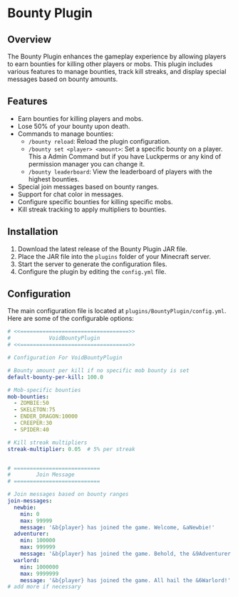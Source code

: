 # Bounty Plugin

## Overview
The Bounty Plugin enhances the gameplay experience by allowing players to earn bounties for killing other players or mobs. This plugin includes various features to manage bounties, track kill streaks, and display special messages based on bounty amounts.

## Features
- Earn bounties for killing players and mobs.
- Lose 50% of your bounty upon death.
- Commands to manage bounties:
  - `/bounty reload`: Reload the plugin configuration.
  - `/bounty set <player> <amount>`: Set a specific bounty on a player. This a Admin Command but if you have Luckperms or any kind of permission manager you can change it.
  - `/bounty leaderboard`: View the leaderboard of players with the highest bounties.
- Special join messages based on bounty ranges.
- Support for chat color in messages.
- Configure specific bounties for killing specific mobs.
- Kill streak tracking to apply multipliers to bounties.

## Installation
1. Download the latest release of the Bounty Plugin JAR file.
2. Place the JAR file into the `plugins` folder of your Minecraft server.
3. Start the server to generate the configuration files.
4. Configure the plugin by editing the `config.yml` file.

## Configuration
The main configuration file is located at `plugins/BountyPlugin/config.yml`. Here are some of the configurable options:

```yaml
# <<==================================>>
#            VoidBountyPlugin
# <<==================================>>

# Configuration For VoidBountyPlugin

# Bounty amount per kill if no specific mob bounty is set
default-bounty-per-kill: 100.0

# Mob-specific bounties
mob-bounties:
  - ZOMBIE:50
  - SKELETON:75
  - ENDER_DRAGON:10000
  - CREEPER:30
  - SPIDER:40

# Kill streak multipliers
streak-multiplier: 0.05  # 5% per streak


# ===========================
#        Join Message
# ===========================

# Join messages based on bounty ranges
join-messages:
  newbie:
    min: 0
    max: 99999
    message: '&b{player} has joined the game. Welcome, &aNewbie!'
  adventurer:
    min: 100000
    max: 999999
    message: '&b{player} has joined the game. Behold, the &9Adventurer!'
  warlord:
    min: 1000000
    max: 9999999
    message: '&b{player} has joined the game. All hail the &6Warlord!'
# add more if necessary
